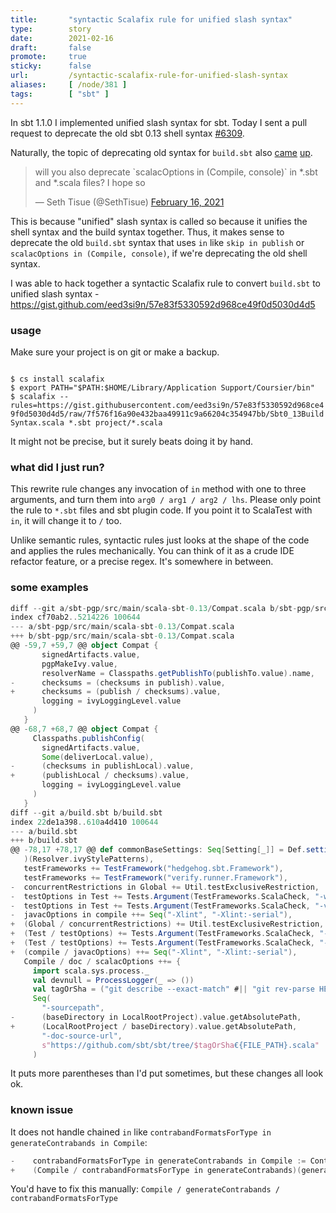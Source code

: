 ```yaml
---
title:       "syntactic Scalafix rule for unified slash syntax"
type:        story
date:        2021-02-16
draft:       false
promote:     true
sticky:      false
url:         /syntactic-scalafix-rule-for-unified-slash-syntax
aliases:     [ /node/381 ]
tags:        [ "sbt" ]
---
```


  [6309]: https://github.com/sbt/sbt/pull/6309

In sbt 1.1.0 I implemented unified slash syntax for sbt. Today I sent a pull request to deprecate the old sbt 0.13 shell syntax [#6309][6309].

Naturally, the topic of deprecating old syntax for `build.sbt` also [came](https://twitter.com/dwijnand/status/1361425290182995969) [up](https://twitter.com/SethTisue/status/1361466421847330818).

<blockquote class="twitter-tweet"><p lang="en" dir="ltr">will you also deprecate `scalacOptions in (Compile, console)` in *.sbt and *.scala files? I hope so</p>&mdash; Seth Tisue (@SethTisue) <a href="https://twitter.com/SethTisue/status/1361466421847330818?ref_src=twsrc%5Etfw">February 16, 2021</a></blockquote>

This is because "unified" slash syntax is called so because it unifies the shell syntax and the build syntax together. Thus, it makes sense to deprecate the old `build.sbt` syntax that uses `in` like `skip in publish` or `scalacOptions in (Compile, console)`, if we're deprecating the old shell syntax.

I was able to hack together a syntactic Scalafix rule to convert `build.sbt` to unified slash syntax - https://gist.github.com/eed3si9n/57e83f5330592d968ce49f0d5030d4d5

### usage

Make sure your project is on git or make a backup.

<code>
$ cs install scalafix
$ export PATH="$PATH:$HOME/Library/Application Support/Coursier/bin"
$ scalafix --rules=https://gist.githubusercontent.com/eed3si9n/57e83f5330592d968ce49f0d5030d4d5/raw/7f576f16a90e432baa49911c9a66204c354947bb/Sbt0_13BuildSyntax.scala *.sbt project/*.scala
</code>

It might not be precise, but it surely beats doing it by hand.

### what did I just run?

This rewrite rule changes any invocation of `in` method with one to three arguments, and turn them into `arg0 / arg1 / arg2 / lhs`. Please only point the rule to `*.sbt` files and sbt plugin code. If you point it to ScalaTest with `in`, it will change it to `/` too.

Unlike semantic rules, syntactic rules just looks at the shape of the code and applies the rules mechanically. You can think of it as a crude IDE refactor feature, or a precise regex. It's somewhere in between.

### some examples

```scala
diff --git a/sbt-pgp/src/main/scala-sbt-0.13/Compat.scala b/sbt-pgp/src/main/scala-sbt-0.13/Compat.scala
index cf70ab2..5214226 100644
--- a/sbt-pgp/src/main/scala-sbt-0.13/Compat.scala
+++ b/sbt-pgp/src/main/scala-sbt-0.13/Compat.scala
@@ -59,7 +59,7 @@ object Compat {
       signedArtifacts.value,
       pgpMakeIvy.value,
       resolverName = Classpaths.getPublishTo(publishTo.value).name,
-      checksums = (checksums in publish).value,
+      checksums = (publish / checksums).value,
       logging = ivyLoggingLevel.value
     )
   }
@@ -68,7 +68,7 @@ object Compat {
     Classpaths.publishConfig(
       signedArtifacts.value,
       Some(deliverLocal.value),
-      (checksums in publishLocal).value,
+      (publishLocal / checksums).value,
       logging = ivyLoggingLevel.value
     )
   }
diff --git a/build.sbt b/build.sbt
index 22de1a398..610a4d410 100644
--- a/build.sbt
+++ b/build.sbt
@@ -78,17 +78,17 @@ def commonBaseSettings: Seq[Setting[_]] = Def.settings(
   )(Resolver.ivyStylePatterns),
   testFrameworks += TestFramework("hedgehog.sbt.Framework"),
   testFrameworks += TestFramework("verify.runner.Framework"),
-  concurrentRestrictions in Global += Util.testExclusiveRestriction,
-  testOptions in Test += Tests.Argument(TestFrameworks.ScalaCheck, "-w", "1"),
-  testOptions in Test += Tests.Argument(TestFrameworks.ScalaCheck, "-verbosity", "2"),
-  javacOptions in compile ++= Seq("-Xlint", "-Xlint:-serial"),
+  (Global / concurrentRestrictions) += Util.testExclusiveRestriction,
+  (Test / testOptions) += Tests.Argument(TestFrameworks.ScalaCheck, "-w", "1"),
+  (Test / testOptions) += Tests.Argument(TestFrameworks.ScalaCheck, "-verbosity", "2"),
+  (compile / javacOptions) ++= Seq("-Xlint", "-Xlint:-serial"),
   Compile / doc / scalacOptions ++= {
     import scala.sys.process._
     val devnull = ProcessLogger(_ => ())
     val tagOrSha = ("git describe --exact-match" #|| "git rev-parse HEAD").lineStream(devnull).head
     Seq(
       "-sourcepath",
-      (baseDirectory in LocalRootProject).value.getAbsolutePath,
+      (LocalRootProject / baseDirectory).value.getAbsolutePath,
       "-doc-source-url",
       s"https://github.com/sbt/sbt/tree/$tagOrSha€{FILE_PATH}.scala"
     )
```

It puts more parentheses than I'd put sometimes, but these changes all look ok.

### known issue

It does not handle chained `in` like `contrabandFormatsForType in generateContrabands in Compile`:

```scala
-    contrabandFormatsForType in generateContrabands in Compile := ContrabandConfig.getFormats,
+    (Compile / contrabandFormatsForType in generateContrabands)(generateContrabands / contrabandFormatsForType) := ContrabandConfig.getFormats,
```

You'd have to fix this manually: `Compile / generateContrabands / contrabandFormatsForType`
